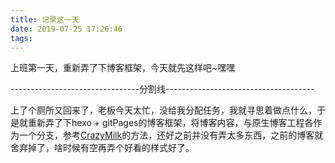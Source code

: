 ```yaml
---
title: 记录这一天
date: 2019-07-25 17:26:46
tags:
---
```


上班第一天，重新弄了下博客框架，今天就先这样吧~嘿嘿

--------------------------------分割线-------------------------------------

上了个厕所又回来了，老板今天太忙，没给我分配任务，我就寻思着做点什么，于是就重新弄了下hexo + gitPages的博客框架，将博客内容，与原生博客工程各作为一个分支，参考[CrazyMilk](https://www.zhihu.com/question/21193762)的方法，还好之前并没有弄太多东西，之前的博客就舍弃掉了，啥时候有空再弄个好看的样式好了。